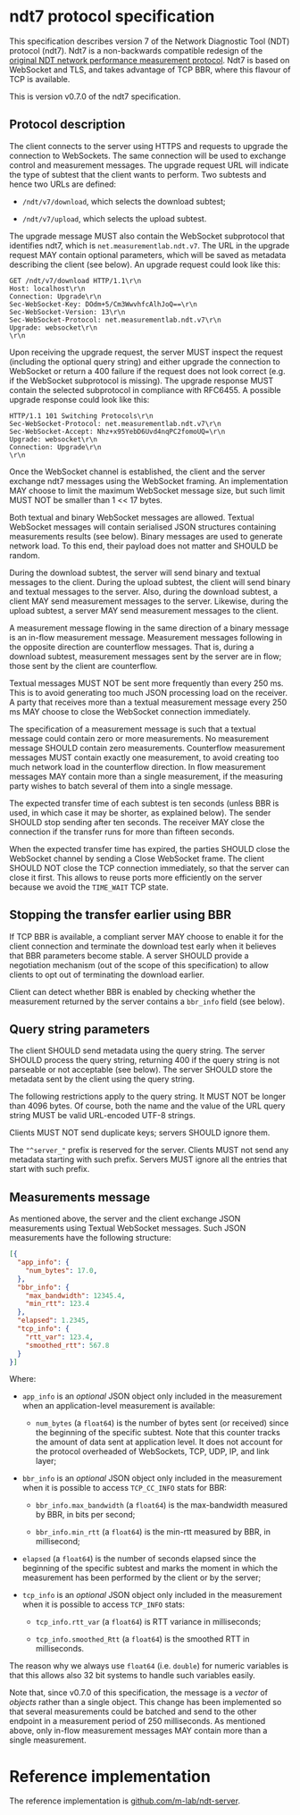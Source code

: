 # ndt7 protocol specification

This specification describes version 7 of the Network Diagnostic
Tool (NDT) protocol (ndt7). Ndt7 is a non-backwards compatible
redesign of the [original NDT network performance measurement
protocol](https://github.com/ndt-project/ndt). Ndt7 is based on
WebSocket and TLS, and takes advantage of TCP BBR, where this
flavour of TCP is available.

This is version v0.7.0 of the ndt7 specification.

## Protocol description

The client connects to the server using HTTPS and requests to upgrade the
connection to WebSockets. The same connection will be used to exchange
control and measurement messages. The upgrade request URL will indicate
the type of subtest that the client wants to perform. Two subtests and
hence two URLs are defined:

- `/ndt/v7/download`, which selects the download subtest;

- `/ndt/v7/upload`, which selects the upload subtest.

The upgrade message MUST also contain the WebSocket subprotocol that
identifies ndt7, which is `net.measurementlab.ndt.v7`. The URL in the
upgrade request MAY contain optional parameters, which will be saved
as metadata describing the client (see below).  An upgrade request
could look like this:

```
GET /ndt/v7/download HTTP/1.1\r\n
Host: localhost\r\n
Connection: Upgrade\r\n
Sec-WebSocket-Key: DOdm+5/Cm3WwvhfcAlhJoQ==\r\n
Sec-WebSocket-Version: 13\r\n
Sec-WebSocket-Protocol: net.measurementlab.ndt.v7\r\n
Upgrade: websocket\r\n
\r\n
```

Upon receiving the upgrade request, the server MUST inspect the
request (including the optional query string) and either upgrade
the connection to WebSocket or return a 400 failure if the
request does not look correct (e.g. if the WebSocket subprotocol
is missing). The upgrade response MUST contain the selected
subprotocol in compliance with RFC6455. A possible upgrade response
could look like this:

```
HTTP/1.1 101 Switching Protocols\r\n
Sec-WebSocket-Protocol: net.measurementlab.ndt.v7\r\n
Sec-WebSocket-Accept: Nhz+x95YebD6Uvd4nqPC2fomoUQ=\r\n
Upgrade: websocket\r\n
Connection: Upgrade\r\n
\r\n
```

Once the WebSocket channel is established, the client and the server
exchange ndt7 messages using the WebSocket framing. An implementation MAY
choose to limit the maximum WebSocket message size, but such limit MUST
NOT be smaller than 1 << 17 bytes.

Both textual and binary WebSocket messages are allowed. Textual WebSocket
messages will contain serialised JSON structures containing measurements
results (see below). Binary messages are used to generate network load. To
this end, their payload does not matter and SHOULD be random.

During the download subtest, the server will send binary and textual messages
to the client. During the upload subtest, the client will send binary and
textual messages to the server. Also, during the download subtest, a client
MAY send measurement messages to the server. Likewise, during the upload
subtest, a server MAY send measurement messages to the client.

A measurement message flowing in the same direction of a binary message is
an in-flow measurement message. Measurement messages following in the
opposite direction are counterflow messages. That is, during a download
subtest, measurement messages sent by the server are in flow; those sent by
the client are counterflow.

Textual messages MUST NOT be sent more frequently than every 250 ms. This is to
avoid generating too much JSON processing load on the receiver. A party that
receives more than a textual measurement message every 250 ms MAY choose to
close the WebSocket connection immediately.

The specification of a measurement message is such that a textual message
could contain zero or more measurements. No measurement message SHOULD
contain zero measurements. Counterflow measurement messages MUST contain
exactly one measurement, to avoid creating too much network load in the
counterflow direction. In flow measurement messages MAY contain more than
a single measurement, if the measuring party wishes to batch several of
them into a single message.

The expected transfer time of each subtest is ten seconds (unless BBR
is used, in which case it may be shorter, as explained below). The sender
SHOULD stop sending after ten seconds. The receiver MAY close the
connection if the transfer runs for more than fifteen seconds.

When the expected transfer time has expired, the parties SHOULD close
the WebSocket channel by sending a Close WebSocket frame. The client
SHOULD NOT close the TCP connection immediately, so that the server can
close it first. This allows to reuse ports more efficiently on the
server because we avoid the `TIME_WAIT` TCP state.

## Stopping the transfer earlier using BBR

If TCP BBR is available, a compliant server MAY choose to enable it
for the client connection and terminate the download test early when
it believes that BBR parameters become stable. A server SHOULD provide
a negotiation mechanism (out of the scope of this specification) to
allow clients to opt out of terminating the download earlier.

Client can detect whether BBR is enabled by checking whether the measurement
returned by the server contains a `bbr_info` field (see below).

## Query string parameters

The client SHOULD send metadata using the query string. The server
SHOULD process the query string, returning 400 if the query string is
not parseable or not acceptable (see below). The server SHOULD store
the metadata sent by the client using the query string.

The following restrictions apply to the query string. It MUST NOT be
longer than 4096 bytes. Of course, both the name and the value of the
URL query string MUST be valid URL-encoded UTF-8 strings.

Clients MUST NOT send duplicate keys; servers SHOULD ignore them.

The `"^server_"` prefix is reserved for the server. Clients MUST not send any
metadata starting with such prefix. Servers MUST ignore all the entries that
start with such prefix.

## Measurements message

As mentioned above, the server and the client exchange JSON measurements
using Textual WebSocket messages. Such JSON measurements have the following
structure:

```json
[{
  "app_info": {
    "num_bytes": 17.0,
  },
  "bbr_info": {
    "max_bandwidth": 12345.4,
    "min_rtt": 123.4
  },
  "elapsed": 1.2345,
  "tcp_info": {
    "rtt_var": 123.4,
    "smoothed_rtt": 567.8
  }
}]
```

Where:

- `app_info` is an _optional_ JSON object only included in the measurement
  when an application-level measurement is available:

    - `num_bytes` (a `float64`) is the number of bytes sent (or received) since
      the beginning of the specific subtest. Note that this counter tracks the
      amount of data sent at application level. It does not account for the
      protocol overheaded of WebSockets, TCP, UDP, IP, and link layer;

- `bbr_info` is an _optional_ JSON object only included in the measurement
  when it is possible to access `TCP_CC_INFO` stats for BBR:

    - `bbr_info.max_bandwidth` (a `float64`) is the max-bandwidth measured by
       BBR, in bits per second;

    - `bbr_info.min_rtt` (a `float64`) is the min-rtt measured by BBR,
      in millisecond;

- `elapsed` (a `float64`) is the number of seconds elapsed since the beginning
  of the specific subtest and marks the moment in which the measurement has
  been performed by the client or by the server;

- `tcp_info` is an _optional_ JSON object only included in the measurement
  when it is possible to access `TCP_INFO` stats:

    - `tcp_info.rtt_var` (a `float64`) is RTT variance in milliseconds;

    - `tcp_info.smoothed_Rtt` (a `float64`) is the smoothed RTT in milliseconds.

The reason why we always use `float64` (i.e. `double`) for numeric variables is
that this allows also 32 bit systems to handle such variables easily.

Note that, since v0.7.0 of this specification, the message is a _vector_ of
_objects_ rather than a single object. This change has been implemented so
that several measurements could be batched and send to the other endpoint in
a measurement period of 250 milliseconds. As mentioned above, only in-flow
measurement messages MAY contain more than a single measurement.

# Reference implementation

The reference implementation is [github.com/m-lab/ndt-server](
https://github.com/m-lab/ndt-server).
